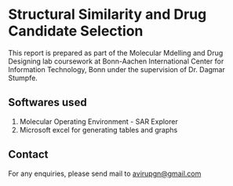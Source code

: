 # Structural Similarity and Drug Candidate Selection

This report is prepared as part of the Molecular Mdelling and Drug Designing lab coursework at Bonn-Aachen International  Center for Information Technology, Bonn under the supervision of Dr. Dagmar Stumpfe. 


## Softwares used
1. Molecular Operating Environment - SAR Explorer
2. Microsoft excel for generating tables and graphs

## Contact
For any enquiries, please send mail to avirupgn@gmail.com
